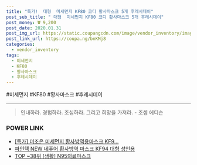 ```yaml
--- 
title: "특가!  대형  미세먼지 KF80 코디 황사마스크 5개 후레시데이" 
post_sub_title: " 대형  미세먼지 KF80 코디 황사마스크 5개 후레시데이" 
post_money: ₩ 9,200 
post_date: 2020.01.31 
post_img_url: https://static.coupangcdn.com/image/vendor_inventory/images/2019/03/09/22/3/854f3ba3-6910-4d35-8a16-c793fc8e4dc8.jpg 
post_link_url: https://coupa.ng/bnKMj8 
categories: 
  - vendor_inventory 
tags: 
  - 미세먼지 
  - KF80 
  - 황사마스크 
  - 후레시데이 
--- 
```

  #미세먼지 #KF80 #황사마스크 #후레시데이 
<hr> 

> 인내하라. 경험하라. 조심하라. 그리고 희망을 가져라. - 조셉 에디슨 


### POWER LINK

* <a href="https://blog.naver.com/an0733/221790190084" target="_blank">[특가] 더조은 미세먼지 황사방역용마스크 KF9...</a>
* <a href="https://blog.naver.com/fasyy4321/221787996582" target="_blank">파인텍 NEW 네퓨어 황사방역 마스크 KF94 대형 성인용</a>
* <a href="https://blog.naver.com/an0733/221786623601" target="_blank"> TOP ~38위 [생활] N95의료마스크</a>
